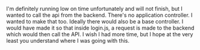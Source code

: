I'm definitely running low on time unfortunately and will not finish, but I wanted to call the api from the backend. There's no application controller. I wanted to make that too. Ideally there would also be a base controller. I would have made it so that inside login.js, a request is made to the backend which would then call the API. I wish I had more time, but I hope at the very least you understand where I was going with this.